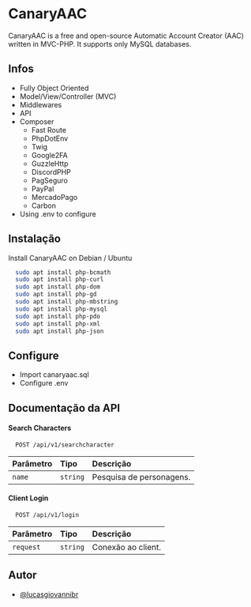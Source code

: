 
# CanaryAAC

CanaryAAC is a free and open-source Automatic Account Creator (AAC) written in MVC-PHP. It supports only MySQL databases.


## Infos

- Fully Object Oriented
- Model/View/Controller (MVC)
- Middlewares
- API
- Composer
    - Fast Route
    - PhpDotEnv
    - Twig
    - Google2FA
    - GuzzleHttp
    - DiscordPHP
    - PagSeguro
    - PayPal
    - MercadoPago
    - Carbon
- Using .env to configure

## Instalação

Install CanaryAAC on Debian / Ubuntu

```bash
  sudo apt install php-bcmath
  sudo apt install php-curl
  sudo apt install php-dom
  sudo apt install php-gd
  sudo apt install php-mbstring
  sudo apt install php-mysql
  sudo apt install php-pdo
  sudo apt install php-xml
  sudo apt install php-json
```
    
## Configure

- Import canaryaac.sql
-  Configure .env
## Documentação da API

#### Search Characters

```http
  POST /api/v1/searchcharacter
```

| Parâmetro   | Tipo       | Descrição                           |
| :---------- | :--------- | :---------------------------------- |
| `name` | `string` | Pesquisa de personagens. |

#### Client Login

```http
  POST /api/v1/login
```

| Parâmetro   | Tipo       | Descrição                                   |
| :---------- | :--------- | :------------------------------------------ |
| `request`      | `string` | Conexão ao client. |

## Autor

- [@lucasgiovannibr](https://www.github.com/lucasgiovannibr)

